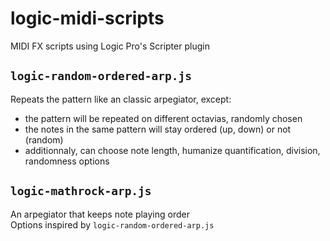 # logic-midi-scripts
MIDI FX scripts using Logic Pro's Scripter plugin


## `logic-random-ordered-arp.js`
 Repeats the pattern like an classic arpegiator, except:
 - the pattern will be repeated on different octavias, randomly chosen
 - the notes in the same pattern will stay ordered (up, down) or not (random)
- additionnaly, can choose note length, humanize quantification, division, randomness options


## `logic-mathrock-arp.js`
An arpegiator that keeps note playing order\
Options inspired by `logic-random-ordered-arp.js`
